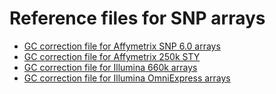 # Reference files for SNP arrays

- [GC correction file for Affymetrix SNP 6.0 arrays](https://www.crick.ac.uk/sites/default/files/2018-07/GC_AffySNP6_102015.zip)
- [GC correction file for Affymetrix 250k STY](https://www.crick.ac.uk/sites/default/files/2018-07/GC_Affy250k_0.zip)
- [GC correction file for Illumina 660k arrays](https://www.crick.ac.uk/sites/default/files/2018-07/GC_Illumina660k_0.zip)
- [GC correction file for Illumina OmniExpress arrays](https://www.crick.ac.uk/sites/default/files/2018-07/GC_IlluminaOmniexpress.zip)
